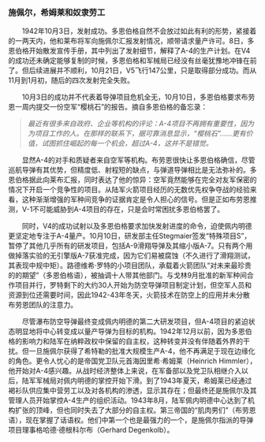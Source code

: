 ### 施佩尔，希姆莱和奴隶劳工

　　1942年10月3日，发射成功。多恩伯格自然不会放过如此有利的形势，紧接着的一两天内，他和莱布将军向施佩尔汇报发射情况，顺带请求量产许可。8日，多恩伯格开始散发宣传手册，其中列出了发射细节，解释了A-4的生产计划。在V4的成功还未确定能够复制的时候，多恩伯格和军械局已经没有丝毫犹豫地冲锋在前了。但后续进展并不顺利，10月21日，V5飞行147公里，只是取得部分成功。而从11月到1月初，随后的四次发射完全失败。

　　10月3日的成功并不代表着导弹项目危机全无，10月10日，多恩伯格要求布劳恩一周内提交一份空军“樱桃石”的报告。摘自多恩伯格的备忘录：

> *最近有很多来自政府、企业等机构的评论：A-4项目不再拥有重要性，因为为项目工作的人。在那样的联系下，据可靠消息显示，“樱桃石”……更有价值，试图抓住崛起的每一个机会，超过A-4，这并不是错觉。*

　　显然A-4的对手和质疑者来自空军等机构。布劳恩很快让多恩伯格确信，尽管巡航导弹有其优势，但精度低、射程短的缺点，与弹道导弹相比是无法弥补的。多恩伯格据此向莱布汇报，同时表达了他的惊异：空军竟然能够在完全对友军保密的情况下开启一个竞争性的项目。从陆军火箭项目经历的无数优先权争夺战的经验来看，这种渐渐增强的军种间竞争的证据肯定是令人担心的信号。但是正如布劳恩推测，V-1不可能威胁到A-4项目的存在，只是会时常困扰多恩伯格罢了。

　　同时，V4的成功试射以及多恩伯格要求加快发射进度的命令，迫使佩内明德更坚定地专注于A-4量产。10月10日，研发部主任Stegmaier签发“特殊项目S”，暂停了其他几乎所有的研发项目，包括A-9滑翔导弹及其缩小版A-7。只有两个用做掉落实验的无引擎版A-7获准完成，因为它们易被腐蚀（不久进行了滑翔测试，其表现中规中矩）。路德维希·罗特的小项目团队，承载着火箭团队“对未来最珍贵的的期望”（多恩伯格语），被抽调十人带其他部门。与戈林9月批准的新军种间合作项目并行，罗特剩下的大约30人开始为防空导弹项目制定计划，但空军人员和资源到位还需要时间，因此1942-43年冬天，火箭技术在防空上的应用并未分散布劳恩团队的注意力。

　　尽管瀑布防空导弹最终变成佩内明德的第二大研发项目，但A-4项目的紧迫状态明显地将中心转变成以量产导弹为目标的机构。1942年12月以前，因为多恩伯格的影响力和陆军在纳粹政权中保留的自主权，这种转变并没有伴随着外界的干扰。但一旦施佩尔获得了希特勒的批准大规模生产A-4，他不再满足于现在边缘化的角色。更令人忧心的是帝国党卫队元首海因里希·希姆莱（Heinrich Himmler），他开始对A-4感兴趣。从战时经济整体上来说，在军备部以及党卫队相继介入以后，陆军军械局对佩内明德的掌控开始下滑。到了1943年夏天，希姆莱已经通过褐衫队供应集中营劳工以及对各机构的渗透，显示其存在；但最终还是施佩尔及其管理人员开始掌控A-4生产的组织活动。1943年8月，陆军佩内明德中心达到了机构扩张的顶峰，但也同时失去了大部分的自主权。第三帝国的“肌肉男们”（布劳恩语），现在掌握了话语权。他们中第一个也是最强力的一个，是施佩尔指派的导弹项目理事格哈德·德根科尔布（Gerhard Degenkolb）。
